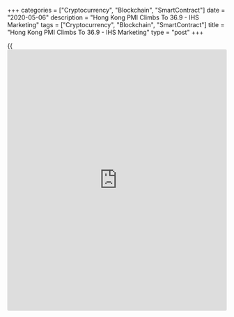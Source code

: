 +++
categories = ["Cryptocurrency", "Blockchain", "SmartContract"]
date = "2020-05-06"
description = "Hong Kong PMI Climbs To 36.9 - IHS Marketing"
tags = ["Cryptocurrency", "Blockchain", "SmartContract"]
title = "Hong Kong PMI Climbs To 36.9 - IHS Marketing"
type = "post"
+++

{{<iframe id="large-banner" src="https://www.bounty.group/#slide=5.0" width="100%" height="600" scrolling="no" style="border: 0px solid rgb(216, 221, 230); border-radius: 3px;">}}

The private sector in Hong Kong continued to contract in April, albeit
at a slightly slower rate, the latest survey from IHS Marketing revealed
on Wednesday with a PMI score of 36.9.

That's up from 34.9 in March, although it remains beneath the boom-or-
bust line of 50 that separates expansion from contraction.

Individually, measures to combat the spread of COVID-19 continue to
weigh heavily on sales, while [business][1] sentiment remains deeply
negative.

Deflationary pressures persist as overall business costs fell further
from March on a combination of lower paid prices for inputs and wage
savings (linked to redundancies and furloughed workers). At the same
time, firms provided discounts to boost sales, with selling prices
falling at a marked pace.

For comments and feedback [contact](https://www.playgroundfx.com/contact/): editorial@rtt[news](https://www.letsplayfx.com/blog/forex-news-website/).com

[Economic News][2]

 **What parts of the world are seeing the best (and worst) economic
performances lately? Click[here][3] to check out our [Econ Scorecard][3]
and find out! See up-to-the-moment [ranking](https://www.playgroundfx.com/blog/crypto-exchange-ranking/)s for the best and worst
performers in [GDP][4], [unemployment rate][5], [inflation][6] and much
more.**

   1. www.rtt[news](https://www.letsplayfx.com/blog/forex-news-website/).com/Content/Business.aspx
   2. www.rtt[news](https://www.letsplayfx.com/blog/forex-news-website/).com/Content/EconomicNews.aspx
   3. www.rtt[news](https://www.letsplayfx.com/blog/forex-news-website/).com/economic-scorecard/world-rank/retail-sales/highest-performance.aspx
   4. www.rtt[news](https://www.letsplayfx.com/blog/forex-news-website/).com/economic-scorecard/world-rank/GDP/highest-performance.aspx
   5. www.rtt[news](https://www.letsplayfx.com/blog/forex-news-website/).com/economic-scorecard/world-rank/unemployment-rate/lowest-performance.aspx
   6. www.rtt[news](https://www.letsplayfx.com/blog/forex-news-website/).com/economic-scorecard/world-rank/CPI/highest-performance.aspx